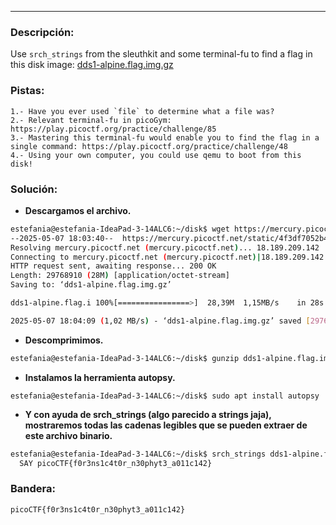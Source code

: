 ***
### Descripción:
Use `srch_strings` from the sleuthkit and some terminal-fu to find a flag in this disk image: [dds1-alpine.flag.img.gz](https://mercury.picoctf.net/static/4f3df7052b4121aff89af1a3f517afb1/dds1-alpine.flag.img.gz)

### Pistas: 
```
1.- Have you ever used `file` to determine what a file was?
2.- Relevant terminal-fu in picoGym: https://play.picoctf.org/practice/challenge/85
3.- Mastering this terminal-fu would enable you to find the flag in a single command: https://play.picoctf.org/practice/challenge/48
4.- Using your own computer, you could use qemu to boot from this disk!
```

### Solución:
- **Descargamos el archivo.**
```bash
estefania@estefania-IdeaPad-3-14ALC6:~/disk$ wget https://mercury.picoctf.net/static/4f3df7052b4121aff89af1a3f517afb1/dds1-alpine.flag.img.gz
--2025-05-07 18:03:40--  https://mercury.picoctf.net/static/4f3df7052b4121aff89af1a3f517afb1/dds1-alpine.flag.img.gz
Resolving mercury.picoctf.net (mercury.picoctf.net)... 18.189.209.142
Connecting to mercury.picoctf.net (mercury.picoctf.net)|18.189.209.142|:443... connected.
HTTP request sent, awaiting response... 200 OK
Length: 29768910 (28M) [application/octet-stream]
Saving to: ‘dds1-alpine.flag.img.gz’

dds1-alpine.flag.i 100%[================>]  28,39M  1,15MB/s    in 28s     

2025-05-07 18:04:09 (1,02 MB/s) - ‘dds1-alpine.flag.img.gz’ saved [29768910/29768910]
```
- **Descomprimimos.**
```bash
estefania@estefania-IdeaPad-3-14ALC6:~/disk$ gunzip dds1-alpine.flag.img.gz
```
- **Instalamos la herramienta autopsy.**
```
estefania@estefania-IdeaPad-3-14ALC6:~/disk$ sudo apt install autopsy
```
- **Y con ayuda de srch_strings (algo parecido a strings jaja), mostraremos todas las cadenas legibles que se pueden extraer de este archivo binario.**
```bash
estefania@estefania-IdeaPad-3-14ALC6:~/disk$ srch_strings dds1-alpine.flag.img | grep picoCTF
  SAY picoCTF{f0r3ns1c4t0r_n30phyt3_a011c142}
```

### Bandera:
```
picoCTF{f0r3ns1c4t0r_n30phyt3_a011c142}
```
